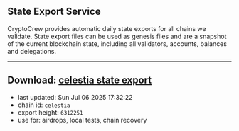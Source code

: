 ## State Export Service
CryptoCrew provides automatic daily state exports for all chains we validate. State export files can be used as genesis files and are a snapshot of the current blockchain state, including all validators, accounts, balances and delegations.

---
**Download: [celestia state export](https://dl-eu2.ccvalidators.com/SERVICE/celestia/celestia_export_6312251.json)**
---

- last updated: Sun Jul 06 2025 17:32:22
- chain id: `celestia`
- export height: `6312251`
- use for: airdrops, local tests, chain recovery
